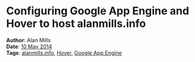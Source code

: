 Configuring Google App Engine and Hover to host alanmills.info
==============================================================
**Author**: Alan Mills  
**Date**: [10 May 2014](/blog/history/2014-05.md)   
**Tags**: [alanmills.info](/blog/categories/alanmills-info.md), [Hover](/blog/categories/hover.md), [Google App Engine](/blog/categories/google-app-engine.md)
